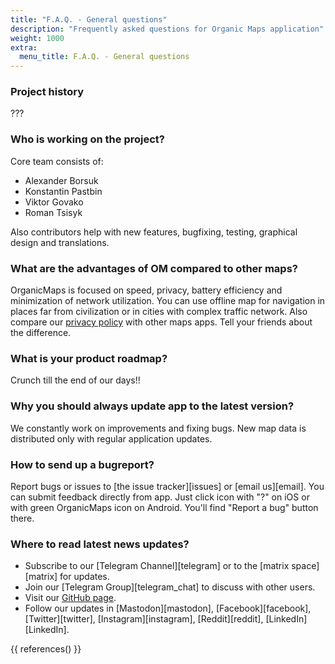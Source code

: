```yaml
---
title: "F.A.Q. - General questions"
description: "Frequently asked questions for Organic Maps application"
weight: 1000
extra:
  menu_title: F.A.Q. - General questions
---
```


### Project history

???

### Who is working on the project?

Core team consists of:
* Alexander Borsuk
* Konstantin Pastbin
* Viktor Govako
* Roman Tsisyk

Also contributors help with new features, bugfixing, testing, graphical design and translations.

### What are the advantages of OM compared to other maps?

OrganicMaps is focused on speed, privacy, battery efficiency and minimization of network utilization.
You can use offline map for navigation in places far from civilization or in cities with complex traffic network.
Also compare our [privacy policy](/privacy) with other maps apps. Tell your friends about the difference. 

### What is your product roadmap?

Crunch till the end of our days!!

### Why you should always update app to the latest version?

We constantly work on improvements and fixing bugs. New map data is distributed only with regular application updates.

### How to send up a bugreport?

Report bugs or issues to [the issue tracker][issues] or [email us][email]. You can submit feedback directly from app.
Just click icon with "?" on iOS or with green OrganicMaps icon on Android. You'll find "Report a bug" button there.

### Where to read latest news updates?

- Subscribe to our [Telegram Channel][telegram] or to the [matrix space][matrix] for updates.
- Join our [Telegram Group][telegram_chat] to discuss with other users.
- Visit our [GitHub page][github].
- Follow our updates in [Mastodon][mastodon], [Facebook][facebook], [Twitter][twitter], [Instagram][instagram], [Reddit][reddit], [LinkedIn][LinkedIn].

{{ references() }}

[github]: https://github.com/organicmaps/organicmaps
[license]: http://www.apache.org/licenses/LICENSE-2.0
[copyright]: https://github.com/organicmaps/organicmaps/blob/master/data/copyright.html
